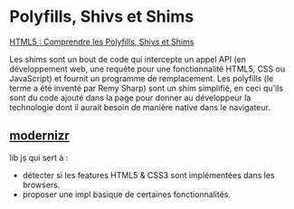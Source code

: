 # Polyfills, Shivs et Shims

[HTML5 : Comprendre les Polyfills, Shivs et Shims](https://la-cascade.io/html5-comprendre-les-polyfills-shivs-et-shims/)

Les shims sont un bout de code qui intercepte un appel API (en développement web, une requête pour une fonctionnalité HTML5, CSS ou JavaScript) et fournit un programme de remplacement. Les polyfills (le terme a été inventé par Remy Sharp) sont un shim simplifié, en ceci qu’ils sont du code ajouté dans la page pour donner au développeur la technologie dont il aurait besoin de manière native dans le navigateur.

## [modernizr](http://modernizr.com/docs/)

lib js qui sert à :

- détecter si les features HTML5 & CSS3 sont implémentées dans les browsers.
- proposer une impl basique de certaines fonctionnalités.
